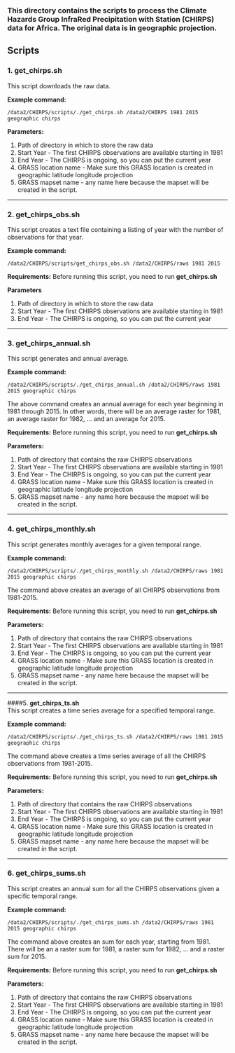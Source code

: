 ### This directory contains the scripts to process the Climate Hazards Group InfraRed Precipitation with Station (CHIRPS) data for Africa. The original data is in geographic projection.

## Scripts
### 1. **get_chirps.sh** <br/>
This script downloads the raw data.

**Example command:** 

``
/data2/CHIRPS/scripts/./get_chirps.sh /data2/CHIRPS 1981 2015 geographic chirps
``

**Parameters:**

  1. Path of directory in which to store the raw data
  2. Start Year - The first CHIRPS observations are available starting in 1981
  3. End Year - The CHIRPS is ongoing, so you can put the current year
  4. GRASS location name - Make sure this GRASS location is created in geographic latitude longitude projection
  5. GRASS mapset name - any name here because the mapset will be created in the script.

---
### 2. **get_chirps_obs.sh** <br/>
This script creates a text file containing a listing of year with the number of observations for that year.

**Example command:** 

``
/data2/CHIRPS/scripts/get_chirps_obs.sh /data2/CHIRPS/raws 1981 2015
``

**Requirements:**
Before running this script, you need to run **get_chirps.sh** 

**Parameters**
  1. Path of directory in which to store the raw data
  2. Start Year - The first CHIRPS observations are available starting in 1981
  3. End Year - The CHIRPS is ongoing, so you can put the current year

---
### 3. **get_chirps_annual.sh** <br/>
This script generates and annual average.

**Example command:** 

``
/data2/CHIRPS/scripts/./get_chirps_annual.sh /data2/CHIRPS/raws 1981 2015 geographic chirps
``

The above command creates an annual average for each year beginning in 1981 through 2015. In other words, there will be an average raster for 1981, an average raster for 1982, ... and an average for 2015.

**Requirements:**
Before running this script, you need to run **get_chirps.sh** 

**Parameters:**

  1. Path of directory that contains the raw CHIRPS observations
  2. Start Year - The first CHIRPS observations are available starting in 1981
  3. End Year - The CHIRPS is ongoing, so you can put the current year
  4. GRASS location name - Make sure this GRASS location is created in geographic latitude longitude projection
  5. GRASS mapset name - any name here because the mapset will be created in the script.

---
### 4. **get_chirps_monthly.sh** <br/>
This script generates monthly averages for a given temporal range.

**Example command:** 

``
/data2/CHIRPS/scripts/./get_chirps_monthly.sh /data2/CHIRPS/raws 1981 2015 geographic chirps
``

The command above creates an average of all CHIRPS observations from 1981-2015.

**Requirements:**
Before running this script, you need to run **get_chirps.sh** 

**Parameters:**

  1. Path of directory that contains the raw CHIRPS observations
  2. Start Year - The first CHIRPS observations are available starting in 1981
  3. End Year - The CHIRPS is ongoing, so you can put the current year
  4. GRASS location name - Make sure this GRASS location is created in geographic latitude longitude projection
  5. GRASS mapset name - any name here because the mapset will be created in the script.

---
####5. **get_chirps_ts.sh** <br/>
This script creates a time series average for a specified temporal range.

**Example command:** 

``
/data2/CHIRPS/scripts/./get_chirps_ts.sh /data2/CHIRPS/raws 1981 2015 geographic chirps
``

The command above creates a time series average of all the CHIRPS observations from 1981-2015.

**Requirements:**
Before running this script, you need to run **get_chirps.sh** 

**Parameters:**

  1. Path of directory that contains the raw CHIRPS observations
  2. Start Year - The first CHIRPS observations are available starting in 1981
  3. End Year - The CHIRPS is ongoing, so you can put the current year
  4. GRASS location name - Make sure this GRASS location is created in geographic latitude longitude projection
  5. GRASS mapset name - any name here because the mapset will be created in the script.

---
### 6. **get_chirps_sums.sh** <br/>
This script creates an annual sum for all the CHIRPS observations given a specific temporal range.

**Example command:** 

``
/data2/CHIRPS/scripts/./get_chirps_sums.sh /data2/CHIRPS/raws 1981 2015 geographic chirps
``

The command above creates an sum for each year, starting from 1981. There will be an a raster sum for 1981, a raster sum for 1982, ... and a raster sum for 2015.

**Requirements:**
Before running this script, you need to run **get_chirps.sh** 

**Parameters:**

  1. Path of directory that contains the raw CHIRPS observations
  2. Start Year - The first CHIRPS observations are available starting in 1981
  3. End Year - The CHIRPS is ongoing, so you can put the current year
  4. GRASS location name - Make sure this GRASS location is created in geographic latitude longitude projection
  5. GRASS mapset name - any name here because the mapset will be created in the script.

